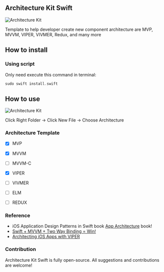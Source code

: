 
## Architecture Kit Swift

![Architecture Kit](https://raw.githubusercontent.com/fauzisho/Architecture-Kit-Swift/master/image.png)

Template to help developer create new component architecture are MVP, MVVM, VIPER, VIVMER, Redux, and many more

## How to install

### Using script
Only need execute this command in terminal:
```swift
sudo swift install.swift
```

## How to use

![Architecture Kit](https://raw.githubusercontent.com/fauzisho/Architecture-Kit-Swift/master/image2.png)

Click Right Folder -> Click New File -> Choose Architecture


### Architecture Template

- [x] MVP
- [x] MVVM
- [ ] MVVM-C
- [x] VIPER
- [ ] VIVMER
- [ ] ELM
- [ ] REDUX


### Reference 

- iOS Application Design Patterns in Swift book [App Architecture](https://www.objc.io/books/app-architecture/) book!
- [Swift + MVVM + Two Way Binding = Win!](https://codeburst.io/swift-mvvm-two-way-binding-win-b447edc55ff5)
- [Architecting iOS Apps with VIPER](https://www.objc.io/issues/13-architecture/viper/)

### Contribution
Architecture Kit Swift is fully open-source. All suggestions and contributions are welcome!



